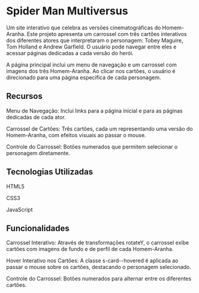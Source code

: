 # Spider Man Multiversus
Um site interativo que celebra as versões cinematográficas do Homem-Aranha. Este projeto apresenta um carrossel com três cartões interativos dos diferentes atores que interpretaram o personagem: Tobey Maguire, Tom Holland e Andrew Garfield. O usuário pode navegar entre eles e acessar páginas dedicadas a cada versão do herói.

A página principal inclui um menu de navegação e um carrossel com imagens dos três Homem-Aranha. Ao clicar nos cartões, o usuário é direcionado para uma página específica de cada personagem.

## Recursos
Menu de Navegação: Inclui links para a página inicial e para as páginas dedicadas de cada ator.

Carrossel de Cartões: Três cartões, cada um representando uma versão do Homem-Aranha, com efeitos visuais ao passar o mouse.

Controle do Carrossel: Botões numerados que permitem selecionar o personagem diretamente.


## Tecnologias Utilizadas

HTML5

CSS3

JavaScript

## Funcionalidades
Carrossel Interativo: Através de transformações rotateY, o carrossel exibe cartões com imagens de fundo e de perfil de cada Homem-Aranha.

Hover Interativo nos Cartões: A classe s-card--hovered é aplicada ao passar o mouse sobre os cartões, destacando o personagem selecionado.

Controle do Carrossel: Botões numerados para alternar entre os diferentes cartões.

